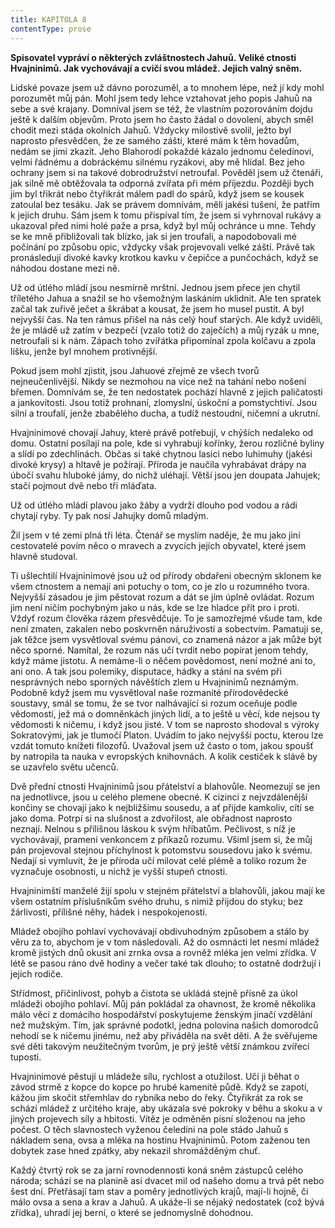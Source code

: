 ```yaml
---
title: KAPITOLA 8
contentType: prose
---
```


**Spisovatel vypráví o některých zvláštnostech Jahuů. Veliké ctnosti Hvajninimů. Jak vychovávají a cvičí svou mládež. Jejich valný sněm.**

Lidské povaze jsem už dávno porozuměl, a to mnohem lépe, než jí kdy mohl porozumět můj pán. Mohl jsem tedy lehce vztahovat jeho popis Jahuů na sebe a své krajany. Domníval jsem se též, že vlastním pozorováním dojdu ještě k dalším objevům. Proto jsem ho často žádal o dovolení, abych směl chodit mezi stáda okolních Jahuů. Vždycky milostivě svolil, ježto byl naprosto přesvědčen, že ze samého záští, které mám k těm hovadům, nedám se jimi zkazit. Jeho Blahorodí pokaždé kázalo jednomu čeledínovi, velmi řádnému a dobráckému silnému ryzákovi, aby mě hlídal. Bez jeho ochrany jsem si na takové dobrodružství netroufal. Pověděl jsem už čtenáři, jak silně mě obtěžovala ta odporná zvířata při mém příjezdu. Později bych jim byl třikrát nebo čtyřikrát málem padl do spárů, když jsem se kousek zatoulal bez tesáku. Jak se právem domnívám, měli jakési tušení, že patřím k jejich druhu. Sám jsem k tomu přispíval tím, že jsem si vyhrnoval rukávy a ukazoval před nimi holé paže a prsa, když byl můj ochránce u mne. Tehdy se ke mně přibližovali tak blízko, jak si jen troufali, a napodobovali mé počínání po způsobu opic, vždycky však projevovali velké záští. Právě tak pronásledují divoké kavky krotkou kavku v čepičce a punčochách, když se náhodou dostane mezi ně.

Už od útlého mládí jsou nesmírně mrštní. Jednou jsem přece jen chytil tříletého Jahua a snažil se ho všemožným laskáním uklidnit. Ale ten spratek začal tak zuřivě ječet a škrábat a kousat, že jsem ho musel pustit. A byl nejvyšší čas. Na ten rámus přišel na nás celý houf starých. Ale když uviděli, že je mládě už zatím v bezpečí (vzalo totiž do zaječích) a můj ryzák u mne, netroufali si k nám. Zápach toho zvířátka připomínal zpola kolčavu a zpola lišku, jenže byl mnohem protivnější.

Pokud jsem mohl zjistit, jsou Jahuové zřejmě ze všech tvorů nejneučenlivější. Nikdy se nezmohou na více než na tahání nebo nošení břemen. Domnívám se, že ten nedostatek pochází hlavně z jejich paličatosti a jankovitosti. Jsou totiž prohnaní, zlomyslní, úskoční a pomstychtiví. Jsou silní a troufalí, jenže zbabělého ducha, a tudíž nestoudní, ničemní a ukrutní.

Hvajninimové chovají Jahuy, které právě potřebují, v chýších nedaleko od domu. Ostatní posílají na pole, kde si vyhrabují kořínky, žerou rozličné byliny a slídí po zdechlinách. Občas si také chytnou lasici nebo luhimuhy (jakési divoké krysy) a hltavě je požírají. Příroda je naučila vyhrabávat drápy na úbočí svahu hluboké jámy, do nichž uléhají. Větší jsou jen doupata Jahujek; stačí pojmout dvě nebo tři mláďata.

Už od útlého mládí plavou jako žáby a vydrží dlouho pod vodou a rádi chytají ryby. Ty pak nosí Jahujky domů mladým.

Žil jsem v té zemi plná tři léta. Čtenář se myslím naděje, že mu jako jiní cestovatelé povím něco o mravech a zvycích jejích obyvatel, které jsem hlavně studoval.

Ti ušlechtilí Hvajninimové jsou už od přírody obdařeni obecným sklonem ke všem ctnostem a nemají ani potuchy o tom, co je zlo u rozumného tvora. Nejvyšší zásadou je jim pěstovat rozum a dát se jím úplně ovládat. Rozum jim není ničím pochybným jako u nás, kde se lze hladce přít pro i proti. Vždyť rozum člověka rázem přesvědčuje. To je samozřejmé všude tam, kde není zmaten, zakalen nebo poskvrněn náruživostí a sobectvím. Pamatuji se, jak těžce jsem vysvětloval svému pánovi, co znamená názor a jak může být něco sporné. Namítal, že rozum nás učí tvrdit nebo popírat jenom tehdy, když máme jistotu. A nemáme-li o něčem povědomost, není možné ani to, ani ono. A tak jsou polemiky, disputace, hádky a stání na svém při nesprávných nebo sporných návěštích zlem u Hvajninimů neznámým. Podobně když jsem mu vysvětloval naše rozmanité přírodovědecké soustavy, smál se tomu, že se tvor nalhávající si rozum oceňuje podle vědomostí, jež má o domněnkách jiných lidí, a to ještě u věcí, kde nejsou ty vědomosti k ničemu, i když jsou jisté. V tom se naprosto shodoval s výroky Sokratovými, jak je tlumočí Platon. Uvádím to jako nejvyšší poctu, kterou lze vzdát tomuto knížeti filozofů. Uvažoval jsem už často o tom, jakou spoušť by natropila ta nauka v evropských knihovnách. A kolik cestiček k slávě by se uzavřelo světu učenců.

Dvě přední ctnosti Hvajninimů jsou přátelství a blahovůle. Neomezují se jen na jednotlivce, jsou u celého plemene obecné. K cizinci z nejvzdálenější končiny se chovají jako k nejbližšímu sousedu, a ať přijde kamkoliv, cítí se jako doma. Potrpí si na slušnost a zdvořilost, ale obřadnost naprosto neznají. Nelnou s přílišnou láskou k svým hříbatům. Pečlivost, s níž je vychovávají, pramení venkoncem z příkazů rozumu. Všiml jsem si, že můj pán projevoval stejnou příchylnost k potomstvu sousedovu jako k svému. Nedají si vymluvit, že je příroda učí milovat celé plémě a toliko rozum že vyznačuje osobnosti, u nichž je vyšší stupeň ctnosti.

Hvajninimští manželé žijí spolu v stejném přátelství a blahovůli, jakou mají ke všem ostatním příslušníkům svého druhu, s nimiž přijdou do styku; bez žárlivosti, přílišné něhy, hádek i nespokojenosti.

Mládež obojího pohlaví vychovávají obdivuhodným způsobem a stálo by věru za to, abychom je v tom následovali. Až do osmnácti let nesmí mládež kromě jistých dnů okusit ani zrnka ovsa a rovněž mléka jen velmi zřídka. V létě se pasou ráno dvě hodiny a večer také tak dlouho; to ostatně dodržují i jejich rodiče.

Střídmost, přičinlivost, pohyb a čistota se ukládá stejně přísně za úkol mládeži obojího pohlaví. Můj pán pokládal za ohavnost, že kromě několika málo věcí z domácího hospodářství poskytujeme ženským jinačí vzdělání než mužským. Tím, jak správné podotkl, jedna polovina našich domorodců nehodí se k ničemu jinému, než aby přiváděla na svět děti. A že svěřujeme své děti takovým neužitečným tvorům, je prý ještě větší známkou zvířecí tuposti.

Hvajninimové pěstují u mládeže sílu, rychlost a otužilost. Učí ji běhat o závod strmě z kopce do kopce po hrubé kamenité půdě. Když se zapotí, kážou jim skočit střemhlav do rybníka nebo do řeky. Čtyřikrát za rok se schází mládež z určitého kraje, aby ukázala své pokroky v běhu a skoku a v jiných projevech síly a hbitosti. Vítěz je odměněn písní složenou na jeho počest. O těch slavnostech vyženou čeledíni na pole stádo Jahuů s nákladem sena, ovsa a mléka na hostinu Hvajninimů. Potom zaženou ten dobytek zase hned zpátky, aby nekazil shromážděným chuť.

Každý čtvrtý rok se za jarní rovnodennosti koná sněm zástupců celého národa; schází se na planině asi dvacet mil od našeho domu a trvá pět nebo šest dní. Přetřásají tam stav a poměry jednotlivých krajů, mají-li hojně, či málo ovsa a sena a krav a Jahuů. A ukáže-li se nějaký nedostatek (což bývá zřídka), uhradí jej berní, o které se jednomyslně dohodnou.
